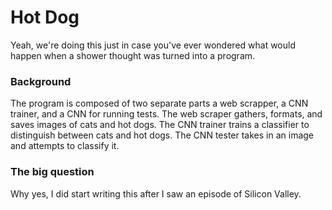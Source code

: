 # Hot Dog
Yeah, we're doing this just in case you've ever wondered what would happen when a shower thought was turned into a program.
### Background
The program is composed of two separate parts a web scrapper, a CNN trainer, and a CNN for running tests. The web scraper gathers, formats, and saves images of cats and hot dogs. The CNN trainer trains a classifier to distinguish between cats and hot dogs. The CNN tester takes in an image and attempts to classify it.

### The big question
Why yes, I did start writing this after I saw an episode of Silicon Valley.

